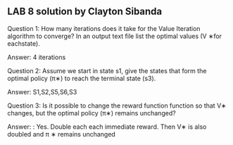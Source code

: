 ## LAB 8  solution by Clayton Sibanda


Question 1: How many iterations does it take for the Value Iteration algorithm
to converge? In an output text file list the optimal values (V
∗for eachstate).

Answer:
4 iterations

Question 2: Assume we start in state s1, give the states that form the
optimal policy (π∗) to reach the terminal state (s3).

Answer:
S1,S2,S5,S6,S3


Question 3: Is it possible to change the reward function function so that
V∗ changes, but the optimal policy (π∗) remains unchanged?

Answer:
: Yes. Double each each immediate reward. Then V∗ is also doubled and π ∗ remains unchanged




